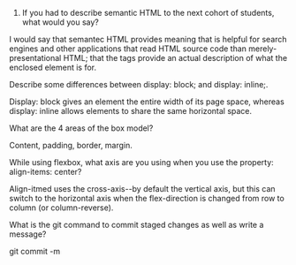 1. If you had to describe semantic HTML to the next cohort of students, what would you say?

I would say that semantec HTML provides meaning that is helpful for search engines and other applications that read HTML source code than merely-presentational HTML; that the tags provide an actual description of what the enclosed element is for.

Describe some differences between display: block; and display: inline;.

Display: block gives an element the entire width of its page space, whereas display: inline allows elements to share the same horizontal space.  

What are the 4 areas of the box model?

Content, padding, border, margin.

While using flexbox, what axis are you using when you use the property: align-items: center?

Align-itmed uses the cross-axis--by default the vertical axis, but this can switch to the horizontal axis when the flex-direction is changed from row to column (or column-reverse).

What is the git command to commit staged changes as well as write a message?

git commit -m <msg>